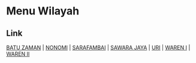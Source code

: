 # Menu Wilayah

## Link

[BATU ZAMAN](https://github.com/gigit-pemilu/pemilu-2024-91-papua/tree/main/pilpres/hitung-suara/sub/91-papua/sub/15-waropen/sub/01-waropen-bawah/sub/2027-batu-zaman)
 | 
[NONOMI](https://github.com/gigit-pemilu/pemilu-2024-91-papua/tree/main/pilpres/hitung-suara/sub/91-papua/sub/15-waropen/sub/01-waropen-bawah/sub/2011-nonomi)
 | 
[SARAFAMBAI](https://github.com/gigit-pemilu/pemilu-2024-91-papua/tree/main/pilpres/hitung-suara/sub/91-papua/sub/15-waropen/sub/01-waropen-bawah/sub/2020-sarafambai)
 | 
[SAWARA JAYA](https://github.com/gigit-pemilu/pemilu-2024-91-papua/tree/main/pilpres/hitung-suara/sub/91-papua/sub/15-waropen/sub/01-waropen-bawah/sub/2029-sawara-jaya)
 | 
[URI](https://github.com/gigit-pemilu/pemilu-2024-91-papua/tree/main/pilpres/hitung-suara/sub/91-papua/sub/15-waropen/sub/01-waropen-bawah/sub/2025-uri)
 | 
[WAREN I](https://github.com/gigit-pemilu/pemilu-2024-91-papua/tree/main/pilpres/hitung-suara/sub/91-papua/sub/15-waropen/sub/01-waropen-bawah/sub/2003-waren-i)
 | 
[WAREN II](https://github.com/gigit-pemilu/pemilu-2024-91-papua/tree/main/pilpres/hitung-suara/sub/91-papua/sub/15-waropen/sub/01-waropen-bawah/sub/2004-waren-ii)

